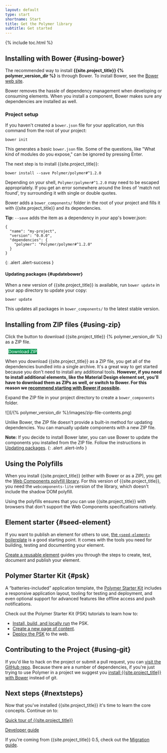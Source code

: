 ```yaml
---
layout: default
type: start
shortname: Start
title: Get the Polymer library
subtitle: Get started
---
```


<style>
 paper-button[raised].cta {
      background-color: #0f9d58;
      color: white;
      fill: white;
      margin: 10px;
}

.download-button {
  background: #4285f4;
  color: #fff;
  font-size: 18px;
  fill: #fff;
}

.download-button:hover {
  background: #2a56c6;
}

.download-button::shadow paper-ripple {
  color: #fff;
}
</style>

{% include toc.html %}

## Installing with Bower {#using-bower}

The recommended way to install **{{site.project_title}} {% polymer_version_dir %}**
is through Bower. To install Bower, see the [Bower web site](http://bower.io/).

Bower removes the hassle of dependency management when developing or consuming
elements. When you install a component, Bower makes sure any dependencies are
installed as well.

### Project setup

If you haven't created a `bower.json` file for your application, run this
command from the root of your project:

    bower init

This generates a basic `bower.json` file. Some of the questions, like
"What kind of modules do you expose," can be ignored by pressing Enter.

The next step is to install {{site.project_title}}:

    bower install --save Polymer/polymer#^1.2.0

Depending on your shell, `Polymer/polymer#^1.2.0` may need to be escaped appropriately.
If you get an error somewhere around the lines of 'match not found', try surrounding 
it with single or double quotes.

Bower adds a `bower_components/` folder in the root of your project and
fills it with {{site.project_title}} and its dependencies.

**Tip:** `--save` adds the item as a dependency in *your* app's bower.json:
```
{
  "name": "my-project",
  "version": "0.0.0",
  "dependencies": {
    "polymer": "Polymer/polymer#^1.2.0"
  }
}
```
{: .alert .alert-success }

#### Updating packages {#updatebower}

When a new version of {{site.project_title}} is available, run `bower update`
in your app directory to update your copy:

    bower update

This updates all packages in `bower_components/` to the latest stable version.

## Installing from ZIP files {#using-zip}

Click the button to download {{site.project_title}} {% polymer_version_dir %} as a ZIP file.

<p><a href="http://zipper.bowerarchiver.appspot.com/archive?polymer=Polymer/polymer%23%5E1.2.0">
  <paper-button class="cta" raised><core-icon icon="file-download"></core-icon>Download ZIP</paper-button>
</a></p>

When you download {{site.project_title}} as a ZIP file, you get all of
the dependencies bundled into a single archive. It's a great way to get
started because you don't need to install any additional tools. **However, if you need to install additional elements, like the Material Design element set, you'll have to download them as ZIPs as well, or switch to Bower. For this reason we [recommend starting with Bower if possible](#using-bower).**

Expand the ZIP file in your project directory to create a `bower_components` folder.

![](/{% polymer_version_dir %}/images/zip-file-contents.png)

Unlike Bower, the ZIP file doesn't provide a built-in method
for updating dependencies. You can manually update components with a new ZIP
file.

**Note:**  If you decide to install Bower later, you can use Bower to update the
components you installed from the ZIP file. Follow the instructions in
[Updating packages](#updatebower).
{: .alert .alert-info }

## Using the Polyfills

When you install {{site.project_title}} (either with Bower or as a ZIP), you get the
[Web Components polyfill library](/0.5/docs/start/platform.html).
For this version of {{site.project_title}}, you need the `webcomponents-lite` version of the
library, which doesn't include the shadow DOM polyfill.

Using the polyfills ensures that you can use {{site.project_title}} with browsers that don't support
the Web Components specifications natively.

## Element starter {#seed-element}

If you want to publish an element for others to use, [the
`<seed-element>` boilerplate](https://github.com/polymerelements/seed-element) is a good starting point. It comes with the tools
you need for building, testing and documenting your element.

[Create a reusable element](reusableelements.html) guides you through the
steps to create, test, document and publish your element.

## Polymer Starter Kit {#psk}

A “batteries-included” application template, the
[Polymer Starter Kit](https://developers.google.com/web/tools/polymer-starter-kit/)
includes a responsive application layout, tooling for testing and deployment, and
even optional support for advanced features like offline access and push notifications.

Check out the Polymer Starter Kit (PSK) tutorials to learn how to:

*   [Install, build, and locally run](psk/set-up.html) the PSK.
*   [Create a new page of content](psk/create-a-page.html).
*   [Deploy the PSK](psk/deploy.html) to the web.

## Contributing to the Project {#using-git}

If you'd like to hack on
the project or submit a pull request, you can [visit the GitHub repo](https://github.com/Polymer/polymer). Because there are a number of dependencies, if you're just trying to use Polymer in a project we suggest you [install
{{site.project_title}} with Bower](#using-bower) instead of git.

## Next steps {#nextsteps}

Now that you've installed {{site.project_title}} it's time to learn the core
concepts.  Continue on to:

<p><a href="quick-tour.html">
  <paper-button raised><core-icon icon="arrow-forward"></core-icon>Quick tour of {{site.project_title}}</paper-button>
</a></p>


<p><a href="../devguide/feature-overview.html">
  <paper-button raised><core-icon icon="arrow-forward"></core-icon>Developer guide</paper-button>
</a></p>

If you're coming from {{site.project_title}} 0.5, check out the [Migration guide](../migration.html).
